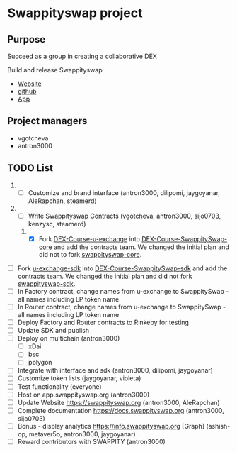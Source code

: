 # Swappityswap project

## Purpose
Succeed as a group in creating a collaborative DEX

Build and release Swappityswap
  * [Website](https://swappityswap.org)
  * [github](https://github.com/swappityswap)
  * [App](https://app.swappityswap.org)

## Project managers
- vgotcheva
- antron3000

## TODO List
1. - [ ] Customize and brand interface (antron3000, dilipomi, jaygoyanar, AleRapchan, steamerd)
1. - [ ] Write Swappityswap Contracts (vgotcheva, antron3000, sijo0703, kenzysc, steamerd)
   1. - [x] Fork [DEX-Course-u-exchange](https://github.com/BlockDevsUnited/DEX-Course-u-exchange) into [DEX-Course-SwappitySwap-core](https://github.com/BlockDevsUnited/DEX-Course-SwappitySwap-core) and add the contracts team. We changed the initial plan and did not to fork [swappityswap-core](https://github.com/SwappitySwap/swappityswap-core). 
  - [ ] Fork [u-exchange-sdk](https://github.com/UdotCASH/u-exchange-sdk) into [DEX-Course-SwappitySwap-sdk](https://github.com/BlockDevsUnited/DEX-Course-SwappitySwap-core) and add the contracts team. We changed the initial plan and did not fork [swappityswap-sdk](https://github.com/SwappitySwap/swappityswap-sdk).
  - [ ] In Factory contract, change names from u-exchange to SwappitySwap - all names including LP token name 
  - [ ] In Router contract, change names from u-exchange to SwappitySwap - all names including LP token name
  - [ ] Deploy Factory and Router contracts to Rinkeby for testing
  - [ ] Update SDK and publish 
- [ ] Deploy on multichain (antron3000)
  - [ ] xDai
  - [ ] bsc
  - [ ] polygon
- [ ] Integrate with interface and sdk (antron3000, dilipomi, jaygoyanar)
- [ ] Customize token lists (jaygoyanar, violeta)
- [ ] Test functionality (everyone)
- [ ] Host on app.swappityswap.org (antron3000)
- [ ] Update Website https://swappityswap.org (antron3000, AleRapchan)
- [ ] Complete documentation https://docs.swappityswap.org (antron3000, sijo0703)
- [ ] Bonus - display analytics https://info.swappityswap.org [Graph] (ashish-op, metaver5o, antron3000, jaygoyanar)
- [ ] Reward contributors with SWAPPITY (antron3000)
